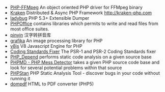 * [PHP-FFMpeg](https://github.com/PHP-FFMpeg/PHP-FFMpeg) An object oriented PHP driver for FFMpeg binary
* [Kraken](https://github.com/kraken-php/kraken) Distributed & Async PHP Framework http://kraken-php.com
* [ladybug](https://github.com/raulfraile/ladybug) PHP 5.3+ Extensible Dumper
* [PHPOffice](http://phpoffice.github.io/) contains libraries which permits to write and read files from most office suites.
* [pinyin](http://overtrue.me/pinyin/) 汉字转拼音库
* [grafika](https://kosinix.github.io/grafika) An image processing library for PHP
* [v8js](https://github.com/phpv8/v8js) V8 Javascript Engine for PHP
* [Coding Standards Fixer](http://cs.sensiolabs.org/) The PSR-1 and PSR-2 Coding Standards fixer
* [PHP_Depend](https://pdepend.org/) performs static code analysis on a given source base
* [PHPMD - PHP Mess Detector](https://phpmd.org/) takes a given PHP source code base and look for several potential problems within that source
* [PHPStan](https://github.com/phpstan/phpstan) PHP Static Analysis Tool - discover bugs in your code without running it
* [dompdf](https://github.com/dompdf/dompdf) HTML to PDF converter (PHP5)

